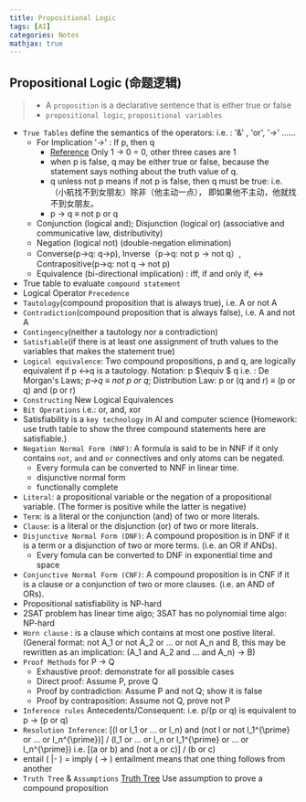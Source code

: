 ```yaml
---
title: Propositional Logic
tags: [AI]
categories: Notes
mathjax: true
---
```

## Propositional Logic (命题逻辑)

> - A `proposition` is a declarative sentence that is either true or false
> - `propositional logic`, `propositional variables`

- `True Tables` define the semantics of the operators: i.e. : '&' , 'or', '->' ......
  - For Implication '->' : If p, then q
    - [Reference](https://math.stackexchange.com/questions/48161/in-classical-logic-why-is-p-rightarrow-q-true-if-both-p-and-q-are-false) Only 1 -> 0 = 0, other three cases are 1
    - when p is false, q may be either true or false, because the statement says nothing about the truth value of q.
    - q unless not p means if not p is false, then q must be true: i.e. （小航找不到女朋友）除非（他主动一点）， 即如果他不主动，他就找不到女朋友。
    - p -> q $\equiv$ not p or q
  - Conjunction (logical and); Disjunction (logical or) (associative and communicative law, distributivity)
  - Negation (logical not) (double-negation elimination)
  - Converse(p->q: q->p), Inverse（p->q: not p -> not q）, Contrapositive(p->q: not q -> not p)
  - Equivalence (bi-directional implication) : iff, if and only if, <->
- True table to evaluate `compound statement`
- Logical Operator `Precedence`
- `Tautology`(compound proposition that is always true), i.e. A or not A
- `Contradiction`(compound proposition that is always false), i.e. A and not A
- `Contingency`(neither a tautology nor a contradiction)
- `Satisfiable`(if there is at least one assignment of truth values to the variables that makes the statement true)
- `Logical equivalence`: Two compound propositions, p and q, are logically equivalent if p <->q is a tautology. Notation: p $\equiv $ q
  i.e. : De Morgan's Laws; *p->q $\equiv$ not p or q*; Distribution Law: p or (q and r) $\equiv$ (p or q) and (p or r)
- `Constructing` New Logical Equivalences
- `Bit Operations`  i.e.: or, and, xor
- Satisfiability is a `key technology` in AI and computer science (Homework: use truth table to show the three compound statements here are satisfiable.)
- `Negation Normal Form (NNF)`: A formula is said to be in NNF if it only contains `not`, `and` and `or` connectives and only atoms can be negated.
  - Every formula can be converted to NNF in linear time.
  - disjunctive normal form
  - functionally complete
- `Literal`: a propositional variable or the negation of a propositional variable.
  (The former is positive while the latter is negative)
- `Term`: is a literal or the conjunction (and) of two or more literals.
- `Clause`: is a literal or the disjunction (or) of two or more literals.
- `Disjunctive Normal Form (DNF)`: A compound proposition is in DNF if it is a term or a disjunction of two or more terms. (i.e. an OR if ANDs).
  - Every fomula can be converted to DNF in exponential time and space
- `Conjunctive Normal Form (CNF)`: A compound proposition is in CNF if it is a clause or a conjunction of two or more clauses. (i.e. an AND of ORs).
- Propositional satisfiability is NP-hard
- 2SAT problem has linear time algo; 3SAT has no polynomial time algo: NP-hard
- `Horn clause` : is a clause which contains at most one postive literal. (General format: not A_1 or not A_2 or ... or not A_n and B, this may be rewritten as an implication: (A_1 and A_2 and ... and A_n) -> B)
- `Proof Methods` for P -> Q
  - Exhaustive proof: demonstrate for all possible cases
  - Direct proof: Assume P, prove Q
  - Proof by contradiction: Assume P and not Q; show it is false
  - Proof by contraposition: Assume not Q, prove not P
- `Inference rules` Antecedents/Consequent:
  i.e. p/(p or q) is equivalent to p -> (p or q)
- `Resolution Inference`:
  [(l or l_1 or ... or l_n) and (not l or not l_1^{\prime} or ... or l_n^{\prime})] / (l_1 or ... or l_n or l_1^{\prime} or ... or l_n^{\prime})
  i.e. [(a or b) and (not a or c)] / (b or c)
- entail ( |- ) = imply ( -> )
  entailment means that one thing follows from another
- `Truth Tree` & `Assumptions`
  [Truth Tree](chrome-extension://ikhdkkncnoglghljlkmcimlnlhkeamad/pdf-viewer/web/viewer.html?file=http%3A%2F%2Fhome.sandiego.edu%2F~baber%2Flogic%2F10.TruthTrees.pdf)
  Use assumption to prove a compound proposition
